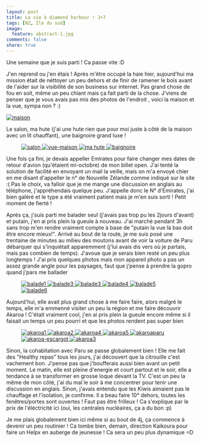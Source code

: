 ```yaml
---
layout: post
title: La vie à diamond harbour ! J+7
tags: [NZ, Ile du sud]
image:
  feature: abstract-1.jpg
comments: false
share: true
---
```


Une semaine que je suis parti ! Ca passe vite :D

J'en reprend ou j'en étais ! Après m'être occupé la haie hier, aujourd'hui ma mission était de néttoyer un peu dehors et de finir de ramener le bois avant de l'aider sur la visibilité de son business sur internet. Pas grand chose de fou en soit, même un peu chiant mais ça fait parti de la chose. J'viens de penser que je vous avais pas mis des photos de l'endroit , voici la maison et la vue, sympa non ? :) 

<a href="/images/photos/2014-09-17/maison.jpg">
	<img src="/images/photos/2014-09-17/maison.jpg" alt="maison">
</a> 

Le salon, ma hute (j'ai une hute rien que pour moi juste à côté de la maison avec un lit chauffant), une baignoire grand luxe !
<figure class="half">
<a href="/images/photos/2014-09-17/salon.jpg">
	<img src="/images/photos/2014-09-17/salon.jpg" alt="salon">
</a> 
<a href="/images/photos/2014-09-17/vue-maison.JPG">
	<img src="/images/photos/2014-09-17/vue-maison.JPG" alt="vue-maison">
</a> 
<a href="/images/photos/2014-09-17/mahute.JPG">
	<img src="/images/photos/2014-09-17/mahute.JPG" alt="ma hute">
</a> 
<a href="/images/photos/2014-09-17/baignoire.JPG">
	<img src="/images/photos/2014-09-17/baignoire.JPG" alt="baignoire">
</a> 
</figure>

Une fois ça fini, je devais appeller Emirates pour faire changer mes dates de retour d'avion (qu'étaient mi-octobre) de mon billet open. J'ai tenté la solution de facilité en envoyant un mail la veille, mais on m'a envoyé chier en me disant d'appeller le n° de Nouvelle Zélande comme indiqué sur le site :( Pas le choix, va falloir que je me mange une discussion en anglais au téléphone, j'appréhendais quelque peu. J'appelle donc le N° d'Emirates, j'ai bien galéré et le type a été vraiment patient mais je m'en suis sorti ! Petit moment de fierté !

Après ça, j'suis parti me balader seul (j'avais pas trop pu les 2jours d'avant) et putain, j'en ai pris plein la gueule à nouveau. J'ai marché pendant 3h sans trop m'en rendre vraiment compte à base de "putain la vue là bas doit être encore mieux!". Arrivé au bout de la route, je me suis posé une trentaine de minutes au milieu des moutons avant de voir la voiture de Paru débarquer qui s'inquiétait apparemment (j'lui avais dis vers où je partais, mais pas combien de temps). J'avoue que je serais bien resté un peu plus longtemps ! J'ai pris quelques photos mais mon appareil photo a pas un assez grande angle pour les paysages, faut que j'pense à prendre la gopro quand j'pars me ballader 

<figure class="half">
<a href="/images/photos/2014-09-17/balade1.JPG">
	<img src="/images/photos/2014-09-17/balade1.JPG" alt="balade1">
</a> 
<a href="/images/photos/2014-09-17/balade2.JPG">
	<img src="/images/photos/2014-09-17/balade2.JPG" alt="balade3">
</a> 
<a href="/images/photos/2014-09-17/balade3.JPG">
	<img src="/images/photos/2014-09-17/balade3.JPG" alt="balade3">
</a> 
<a href="/images/photos/2014-09-17/balade4.JPG">
	<img src="/images/photos/2014-09-17/balade4.JPG" alt="balade4">
</a> 
<a href="/images/photos/2014-09-17/balade5.JPG">
	<img src="/images/photos/2014-09-17/balade5.JPG" alt="balade5">
</a>
<a href="/images/photos/2014-09-17/balade6.JPG">
	<img src="/images/photos/2014-09-17/balade6.JPG" alt="balade6">
</a>
</figure>

Aujourd'hui, elle avait plus grand chose à me faire faire, alors malgré le temps, elle m'a emmenné visiter un peu la région et me faire découvrir Akaroa ! C'était vraiment cool, j'en ai pris plein la gueule encore même si il faisait un temps un peu pourri et que les photos rendent pas super bien 

<figure class="half">
<a href="/images/photos/2014-09-17/akaroa1.JPG">
	<img src="/images/photos/2014-09-17/akaroa1.JPG" alt="akaroa1">
</a> 
<a href="/images/photos/2014-09-17/akaroa2.JPG">
	<img src="/images/photos/2014-09-17/akaroa2.JPG" alt="akaroa2">
</a> 
<a href="/images/photos/2014-09-17/akaroa4.JPG">
	<img src="/images/photos/2014-09-17/akaroa4.JPG" alt="akaroa4">
</a> 
<a href="/images/photos/2014-09-17/akaroa5.JPG">
	<img src="/images/photos/2014-09-17/akaroa5.JPG" alt="akaroa5">
</a>
<a href="/images/photos/2014-09-17/akaroaparu.JPG">
	<img src="/images/photos/2014-09-17/akaroaparu.JPG" alt="akaroaparu">
</a>
<a href="/images/photos/2014-09-17/akaroa-escargot.JPG">
	<img src="/images/photos/2014-09-17/akaroa-escargot.JPG" alt="akaroa-escargot">
</a>
<a href="/images/photos/2014-09-17/akaroa3.JPG">
	<img src="/images/photos/2014-09-17/akaroa3.JPG" alt="akaroa3">
</a> 
</figure>

Sinon, la cohabitation avec Paru se passe globalement bien ! Elle me fait des "Healthy repas" tous les jours, j'ai découvert que la citrouille c'est vachement bon. J'pense pas que j'boufferais aussi bien avant un petit moment. Le matin, elle est pleine d'energie et court partout et le soir, elle a tendance à se transformer en grosse loque devant la TV.  C'est un peu la même de mon côté, j'ai du mal le soir à me concentrer pour tenir une discussion en anglais. Sinon, j'avais entendu que les Kiwis aimaient pas le chauffage et l'isolation, je confirme. Il a beau faire 10° dehors, toutes les fenêtres/portes sont ouvertes ! Faut pas être frilleux ! Ca s'explique par le prix de l'éléctricité ici (oui, les centrales nucléaires, ça a du bon :p)

Je me plais globalement bien ici même si au bout de 4j, ça commence à devenir un peu routinier ! Ca tombe bien, demain, direction Kaikoura pour faire un Helpx en auberge de jeunesse ! Ca sera un peu plus dynamique =D